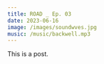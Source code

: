 ```yaml
---
title: ROAD _ Ep. 03
date: 2023-06-16
image: /images/soundwves.jpg
music: /music/backwell.mp3
---
```


This is a post.
